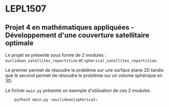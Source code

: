 # LEPL1507
Projet 4 en mathématiques appliquées - Développement d'une couverture satellitaire optimale
-

Le projet se présente sous forme de 2 modules : `euclidean_satellites_repartition` et `spherical_satellites_repartition`.

Le premier permet de résoudre le problème sur une surface plane 2D tandis que le second permet de résoudre le problème sur un volume sphérique en 3D. 

Le fichier `main.py` présente un exemple d'utilisation de ces 2 modules. 
```sh
    python3 main.py <euclidean|spherical>
```